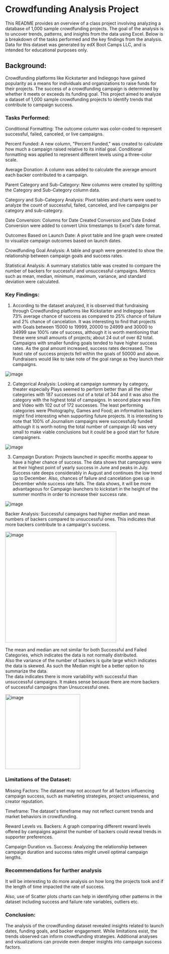 
# Crowdfunding Analysis Project

This README provides an overview of a class project involving analyzing a database of 1,000 sample crowdfunding projects. The goal of the analysis is to uncover trends, patterns, and insights from the data using Excel. Below is a breakdown of the tasks performed and the key findings from the analysis. 
Data for this dataset was generated by edX Boot Camps LLC, and is intended for educational purposes only.

## Background:
Crowdfunding platforms like Kickstarter and Indiegogo have gained popularity as a means for individuals and organizations to raise funds for their projects. The success of a crowdfunding campaign is determined by whether it meets or exceeds its funding goal. This project aimed to analyze a dataset of 1,000 sample crowdfunding projects to identify trends that contribute to campaign success.

### Tasks Performed:

Conditional Formatting: The outcome column was color-coded to represent successful, failed, canceled, or live campaigns.

Percent Funded: A new column, "Percent Funded," was created to calculate how much a campaign raised relative to its initial goal. Conditional formatting was applied to represent different levels using a three-color scale.

Average Donation: A column was added to calculate the average amount each backer contributed to a campaign.

Parent Category and Sub-Category: New columns were created by splitting the Category and Sub-Category column data.

Category and Sub-Category Analysis: Pivot tables and charts were used to analyze the count of successful, failed, canceled, and live campaigns per category and sub-category.

Date Conversion: Columns for Date Created Conversion and Date Ended Conversion were added to convert Unix timestamps to Excel's date format.

Outcomes Based on Launch Date: A pivot table and line graph were created to visualize campaign outcomes based on launch dates.

Crowdfunding Goal Analysis: A table and graph were generated to show the relationship between campaign goals and success rates.

Statistical Analysis: A summary statistics table was created to compare the number of backers for successful and unsuccessful campaigns. Metrics such as mean, median, minimum, maximum, variance, and standard deviation were calculated.

### Key Findings:
1.	According to the dataset analyzed, it is observed that fundraising through Crowdfunding platforms like Kickstarter and Indiegogo have 73% average chance of success as compared to 25% chance of failure and 2% chance of cancelation. It was interesting to find that projects with Goals between 15000 to 19999, 20000 to 24999 and 30000 to 34999 saw 100% rate of success, although it is worth mentioning that these were small amounts of projects; about 24 out of over 82 total. Campaigns with smaller funding goals tended to have higher success rates. As the goal amount increased, success rates decreased. The least rate of success projects fell within the goals of 50000 and above. Fundraisers would like to take note of the goal range as they launch their campaigns. 

![image](https://github.com/agorvie/Crowdfunding_Analysis_Project/assets/122469792/34b751cc-dd86-40da-a042-646d241d61fd)
                                

2.	Categorical Analysis: Looking at campaign summary by category, theater especially Plays seemed to perform better than all the other categories with 187 successes out of a total of 344 and it was also the category with the highest total of campaigns. In second place was Film and Video with 102 out of 172 successes. The least performing categories were Photography, Games and Food; an information backers might find interesting when supporting future projects. It is interesting to note that 100% of Journalism campaigns were successfully funded although it is worth noting the total number of campaign (4) was very small to make viable conclusions but it could be a good start for future campaigners.
 
![image](https://github.com/agorvie/Crowdfunding_Analysis_Project/assets/122469792/e121179b-8c25-434d-a532-1bdabdefbc4d)
                                                   

3.	Campaign Duration: Projects launched in specific months appear to have a higher chance of success. The data shows that campaigns were at their highest point of yearly success in June and peaks in July. Success rate deeps considerably in August and continues the low trend up to December. Also, chances of failure and cancelation goes up in December while success rate falls. The data shows, it will be more advantageous for Campaign launchers to kickstart in the height of the summer months in order to increase their success rate.

![image](https://github.com/agorvie/Crowdfunding_Analysis_Project/assets/122469792/b2d84610-c5aa-4df8-bd0b-7af7f40fa5ad)
 
Backer Analysis: Successful campaigns had higher median and mean numbers of backers compared to unsuccessful ones. This indicates that more backers contribute to a campaign's success.

<img width="353" alt="image" src="https://github.com/agorvie/Crowdfunding_Analysis_Project/assets/122469792/3a409a16-11af-42a2-89af-d720a8c07bef">

The mean and median are not similar for both Successful and Failed Categories, which indicates the data is not normally distributed.																		
Also the variance of the number of backers is quite large which indicates the data is skewed. As such the Median might be a better option to summarize the data.																		
The data indicates there is more variability with successful than unsuccessful campaigns. It makes sense because there are more backers of successful campaigns than Unsuccessful ones.

<img width="238" alt="image" src="https://github.com/agorvie/Crowdfunding_Analysis_Project/assets/122469792/ba9f283a-a0d4-4004-b0a5-de9d34fbac97">

### Limitations of the Dataset:

Missing Factors: The dataset may not account for all factors influencing campaign success, such as marketing strategies, project uniqueness, and creator reputation.

Timeframe: The dataset's timeframe may not reflect current trends and market behaviors in crowdfunding.

Reward Levels vs. Backers: A graph comparing different reward levels offered by campaigns against the number of backers could reveal trends in supporter preferences.

Campaign Duration vs. Success: Analyzing the relationship between campaign duration and success rates might unveil optimal campaign lengths.

### Recommendations for further analysis
It will be interesting to do more analysis on how long the projects took and if the length of time impacted the rate of success. 

Also, use of Scatter plots charts can help in identifying other patterns in the dataset including success and failure rate variables, outliers etc.

### Conclusion:
The analysis of the crowdfunding dataset revealed insights related to launch dates, funding goals, and backer engagement. While limitations exist, the trends observed can inform crowdfunding strategies. Additional analyses and visualizations can provide even deeper insights into campaign success factors.
